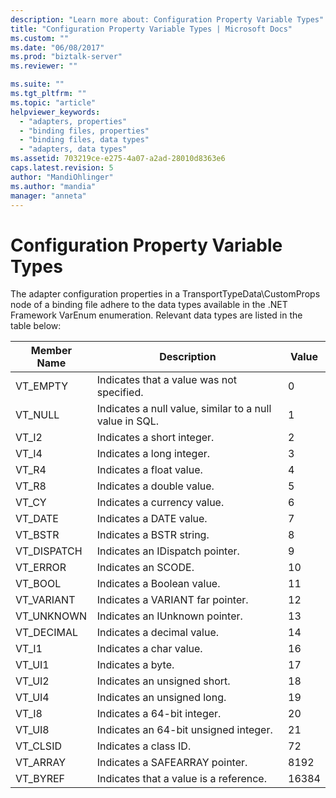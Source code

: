 ```yaml
---
description: "Learn more about: Configuration Property Variable Types"
title: "Configuration Property Variable Types | Microsoft Docs"
ms.custom: ""
ms.date: "06/08/2017"
ms.prod: "biztalk-server"
ms.reviewer: ""

ms.suite: ""
ms.tgt_pltfrm: ""
ms.topic: "article"
helpviewer_keywords: 
  - "adapters, properties"
  - "binding files, properties"
  - "binding files, data types"
  - "adapters, data types"
ms.assetid: 703219ce-e275-4a07-a2ad-28010d8363e6
caps.latest.revision: 5
author: "MandiOhlinger"
ms.author: "mandia"
manager: "anneta"
---
```

# Configuration Property Variable Types
The adapter configuration properties in a TransportTypeData\CustomProps node of a binding file adhere to the data types available in the .NET Framework VarEnum enumeration. Relevant data types are listed in the table below:  
  
|Member Name|Description|Value|  
|-----------------|-----------------|-----------|  
|VT_EMPTY|Indicates that a value was not specified.|0|  
|VT_NULL|Indicates a null value, similar to a null value in SQL.|1|  
|VT_I2|Indicates a short integer.|2|  
|VT_I4|Indicates a long integer.|3|  
|VT_R4|Indicates a float value.|4|  
|VT_R8|Indicates a double value.|5|  
|VT_CY|Indicates a currency value.|6|  
|VT_DATE|Indicates a DATE value.|7|  
|VT_BSTR|Indicates a BSTR string.|8|  
|VT_DISPATCH|Indicates an IDispatch pointer.|9|  
|VT_ERROR|Indicates an SCODE.|10|  
|VT_BOOL|Indicates a Boolean value.|11|  
|VT_VARIANT|Indicates a VARIANT far pointer.|12|  
|VT_UNKNOWN|Indicates an IUnknown pointer.|13|  
|VT_DECIMAL|Indicates a decimal value.|14|  
|VT_I1|Indicates a char value.|16|  
|VT_UI1|Indicates a byte.|17|  
|VT_UI2|Indicates an unsigned short.|18|  
|VT_UI4|Indicates an unsigned long.|19|  
|VT_I8|Indicates a 64-bit integer.|20|  
|VT_UI8|Indicates an 64-bit unsigned integer.|21|  
|VT_CLSID|Indicates a class ID.|72|  
|VT_ARRAY|Indicates a SAFEARRAY pointer.|8192|  
|VT_BYREF|Indicates that a value is a reference.|16384|
